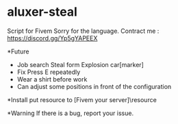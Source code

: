 # aluxer-steal
Script for Fivem
Sorry for the language.
Contract me : https://discord.gg/Yp5gYAPEEX

*Future
- Job search Steal form Explosion car[marker]
- Fix Press E repeatedly
- Wear a shirt before work
- Can adjust some positions in front of the configuration

*Install
put resource to [Fivem your server]\resource

*Warning
If there is a bug, report your issue.
